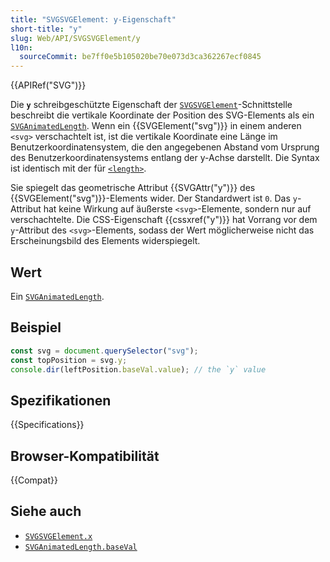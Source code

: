 ```yaml
---
title: "SVGSVGElement: y-Eigenschaft"
short-title: "y"
slug: Web/API/SVGSVGElement/y
l10n:
  sourceCommit: be7ff0e5b105020be70e073d3ca362267ecf0845
---
```


{{APIRef("SVG")}}

Die **`y`** schreibgeschützte Eigenschaft der [`SVGSVGElement`](/de/docs/Web/API/SVGSVGElement)-Schnittstelle beschreibt die vertikale Koordinate der Position des SVG-Elements als ein [`SVGAnimatedLength`](/de/docs/Web/API/SVGAnimatedLength). Wenn ein {{SVGElement("svg")}} in einem anderen `<svg>` verschachtelt ist, ist die vertikale Koordinate eine Länge im Benutzerkoordinatensystem, die den angegebenen Abstand vom Ursprung des Benutzerkoordinatensystems entlang der y-Achse darstellt. Die Syntax ist identisch mit der für [`<length>`](/de/docs/Web/SVG/Content_type#length).

Sie spiegelt das geometrische Attribut {{SVGAttr("y")}} des {{SVGElement("svg")}}-Elements wider. Der Standardwert ist `0`. Das `y`-Attribut hat keine Wirkung auf äußerste `<svg>`-Elemente, sondern nur auf verschachtelte. Die CSS-Eigenschaft {{cssxref("y")}} hat Vorrang vor dem `y`-Attribut des `<svg>`-Elements, sodass der Wert möglicherweise nicht das Erscheinungsbild des Elements widerspiegelt.

## Wert

Ein [`SVGAnimatedLength`](/de/docs/Web/API/SVGAnimatedLength).

## Beispiel

```js
const svg = document.querySelector("svg");
const topPosition = svg.y;
console.dir(leftPosition.baseVal.value); // the `y` value
```

## Spezifikationen

{{Specifications}}

## Browser-Kompatibilität

{{Compat}}

## Siehe auch

- [`SVGSVGElement.x`](/de/docs/Web/API/SVGSVGElement/x)
- [`SVGAnimatedLength.baseVal`](/de/docs/Web/API/SVGAnimatedLength/baseVal)
